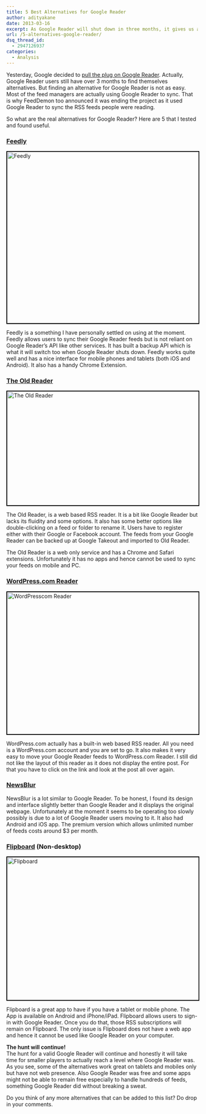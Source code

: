 ```yaml
---
title: 5 Best Alternatives for Google Reader
author: adityakane
date: 2013-03-16
excerpt: As Google Reader will shut down in three months, it gives us a chance to review some of the popular RSS feeds readers. Here is a list of the five best alternatives to Google Reader
url: /5-alternatives-google-reader/
dsq_thread_id:
  - 2947126937
categories:
  - Analysis
---
```

Yesterday, Google decided to [pull the plug on Google Reader][1]. Actually, Google Reader users still have over 3 months to find themselves alternatives. But finding an alternative for Google Reader is not as easy. Most of the feed managers are actually using Google Reader to sync. That is why FeedDemon too announced it was ending the project as it used Google Reader to sync the RSS feeds people were reading.

So what are the real alternatives for Google Reader? Here are 5 that I tested and found useful.

### <a href="http://www.feedly.com/" onclick="_gaq.push(['_trackEvent', 'outbound-article', 'http://www.feedly.com/', 'Feedly']);" >Feedly</a>

[<img class="alignnone size-full wp-image-72273" style="border: 2px solid black;" alt="Feedly" src="http://cdn.devilsworkshop.org/files/2013/03/20130316-061528.jpg" width="600" height="450" />][2]

Feedly is a something I have personally settled on using at the moment. Feedly allows users to sync their Google Reader feeds but is not reliant on Google Reader&#8217;s API like other services. It has built a backup API which is what it will switch too when Google Reader shuts down. Feedly works quite well and has a nice interface for mobile phones and tablets (both iOS and Android). It also has a handy Chrome Extension.

### <a href="http://theoldreader.com" onclick="_gaq.push(['_trackEvent', 'outbound-article', 'http://theoldreader.com', 'The Old Reader']);" >The Old Reader</a>

[<img class="size-medium wp-image-72267 alignnone" style="border: 2px solid black;" alt="The Old Reader" src="http://cdn.devilsworkshop.org/files/2013/03/The-Old-Reader-600x299.png" width="600" height="299" />][3]

The Old Reader, is a web based RSS reader. It is a bit like Google Reader but lacks its fluidity and some options. It also has some better options like double-clicking on a feed or folder to rename it. Users have to register either with their Google or Facebook account. The feeds from your Google Reader can be backed up at Google Takeout and imported to Old Reader.

The Old Reader is a web only service and has a Chrome and Safari extensions. Unfortunately it has no apps and hence cannot be used to sync your feeds on mobile and PC.

### <a href="https://wordpress.com/#!/read/" onclick="_gaq.push(['_trackEvent', 'outbound-article', 'https://wordpress.com/#!/read/', 'WordPress.com Reader']);" >WordPress.com Reader</a>

[<img class=" wp-image-72266 alignnone" style="border: 2px solid black;" alt="WordPresscom Reader" src="http://cdn.devilsworkshop.org/files/2013/03/WordPresscom-Reader-600x373.png" width="600" height="373" />][4]

WordPress.com actually has a built-in web based RSS reader. All you need is a WordPress.com account and you are set to go. It also makes it very easy to move your Google Reader feeds to WordPress.com Reader. I still did not like the layout of this reader as it does not display the entire post. For that you have to click on the link and look at the post all over again.

### <a href="http://newsblur.com/" onclick="_gaq.push(['_trackEvent', 'outbound-article', 'http://newsblur.com/', 'NewsBlur']);" >NewsBlur</a>

NewsBlur is a lot similar to Google Reader. To be honest, I found its design and interface slightly better than Google Reader and it displays the original webpage. Unfortunately at the moment it seems to be operating too slowly possibly is due to a lot of Google Reader users moving to it. It also had Android and iOS app. The premium version which allows unlimited number of feeds costs around $3 per month.

### <a href="http://flipboard.com" onclick="_gaq.push(['_trackEvent', 'outbound-article', 'http://flipboard.com', 'Flipboard']);" >Flipboard</a> (Non-desktop)

[<img class="alignnone size-medium wp-image-72268" style="border: 2px solid black;" alt="Flipboard" src="http://cdn.devilsworkshop.org/files/2013/03/Flipboard-600x375.png" width="600" height="375" />][5]

Flipboard is a great app to have if you have a tablet or mobile phone. The App is available on Android and iPhone/iPad. Flipboard allows users to sign-in with Google Reader. Once you do that, those RSS subscriptions will remain on Flipboard. The only issue is Flipboard does not have a web app and hence it cannot be used like Google Reader on your computer.

**The hunt will continue!**  
The hunt for a valid Google Reader will continue and honestly it will take time for smaller players to actually reach a level where Google Reader was. As you see, some of the alternatives work great on tablets and mobiles only but have not web presence. Also Google Reader was free and some apps might not be able to remain free especially to handle hundreds of feeds, something Google Reader did without breaking a sweat.

Do you think of any more alternatives that can be added to this list? Do drop in your comments.

 [1]: http://devilsworkshop.org/news/google-reader-shutdown-rss-dead/72229/
 [2]: http://cdn.devilsworkshop.org/files/2013/03/20130316-061528.jpg
 [3]: http://cdn.devilsworkshop.org/files/2013/03/The-Old-Reader.png
 [4]: http://cdn.devilsworkshop.org/files/2013/03/WordPresscom-Reader.png
 [5]: http://cdn.devilsworkshop.org/files/2013/03/Flipboard.png
